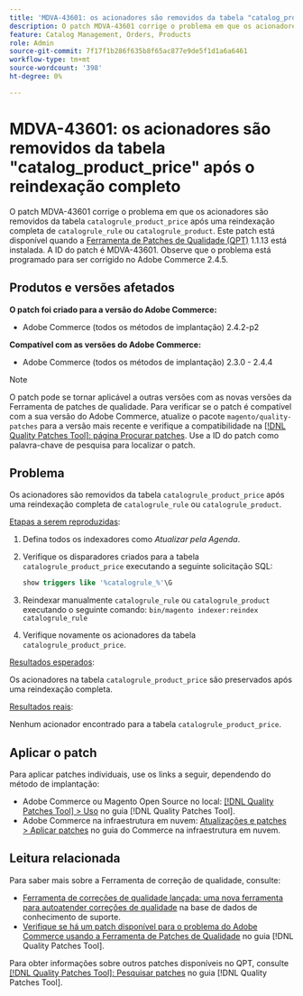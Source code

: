 ```yaml
---
title: 'MDVA-43601: os acionadores são removidos da tabela "catalog_product_price" após o reindexação completo'
description: O patch MDVA-43601 corrige o problema em que os acionadores são removidos da tabela "catalog_product_price" após um reindexação completo de "catalog_rule" ou "catalog_product". Este patch está disponível quando a [Ferramenta de correções de qualidade (QPT)](https://experienceleague.adobe.com/en/docs/commerce-knowledge-base/kb/announcements/commerce-announcements/magento-quality-patches-released-new-tool-to-self-serve-quality-patches) 1.1.13 está instalada. A ID do patch é MDVA-43601. Observe que o problema está programado para ser corrigido no Adobe Commerce 2.4.5.
feature: Catalog Management, Orders, Products
role: Admin
source-git-commit: 7f17f1b286f635b8f65ac877e9de5f1d1a6a6461
workflow-type: tm+mt
source-wordcount: '398'
ht-degree: 0%

---
```


# MDVA-43601: os acionadores são removidos da tabela &quot;catalog_product_price&quot; após o reindexação completo

O patch MDVA-43601 corrige o problema em que os acionadores são removidos da tabela `catalogrule_product_price` após uma reindexação completa de `catalogrule_rule` ou `catalogrule_product`. Este patch está disponível quando a [Ferramenta de Patches de Qualidade (QPT)](https://experienceleague.adobe.com/en/docs/commerce-knowledge-base/kb/announcements/commerce-announcements/magento-quality-patches-released-new-tool-to-self-serve-quality-patches) 1.1.13 está instalada. A ID do patch é MDVA-43601. Observe que o problema está programado para ser corrigido no Adobe Commerce 2.4.5.

## Produtos e versões afetados

**O patch foi criado para a versão do Adobe Commerce:**

* Adobe Commerce (todos os métodos de implantação) 2.4.2-p2

**Compatível com as versões do Adobe Commerce:**

* Adobe Commerce (todos os métodos de implantação) 2.3.0 - 2.4.4

>[!NOTE]
>
>O patch pode se tornar aplicável a outras versões com as novas versões da Ferramenta de patches de qualidade. Para verificar se o patch é compatível com a sua versão do Adobe Commerce, atualize o pacote `magento/quality-patches` para a versão mais recente e verifique a compatibilidade na [[!DNL Quality Patches Tool]: página Procurar patches](https://experienceleague.adobe.com/en/docs/commerce-knowledge-base/kb/announcements/commerce-announcements/magento-quality-patches-released-new-tool-to-self-serve-quality-patches). Use a ID do patch como palavra-chave de pesquisa para localizar o patch.

## Problema

Os acionadores são removidos da tabela `catalogrule_product_price` após uma reindexação completa de `catalogrule_rule` ou `catalogrule_product`.

<u>Etapas a serem reproduzidas</u>:

1. Defina todos os indexadores como *Atualizar pela Agenda*.
1. Verifique os disparadores criados para a tabela `catalogrule_product_price` executando a seguinte solicitação SQL:

   ```sql
   show triggers like '%catalogrule_%'\G
   ```

1. Reindexar manualmente `catalogrule_rule` ou `catalogrule_product` executando o seguinte comando: `bin/magento indexer:reindex catalogrule_rule`
1. Verifique novamente os acionadores da tabela `catalogrule_product_price`.

<u>Resultados esperados</u>:

Os acionadores na tabela `catalogrule_product_price` são preservados após uma reindexação completa.

<u>Resultados reais</u>:

Nenhum acionador encontrado para a tabela `catalogrule_product_price`.

## Aplicar o patch

Para aplicar patches individuais, use os links a seguir, dependendo do método de implantação:

* Adobe Commerce ou Magento Open Source no local: [[!DNL Quality Patches Tool] > Uso](/help/tools/quality-patches-tool/usage.md) no guia [!DNL Quality Patches Tool].
* Adobe Commerce na infraestrutura em nuvem: [Atualizações e patches > Aplicar patches](https://experienceleague.adobe.com/docs/commerce-cloud-service/user-guide/develop/upgrade/apply-patches.html) no guia do Commerce na infraestrutura em nuvem.

## Leitura relacionada

Para saber mais sobre a Ferramenta de correção de qualidade, consulte:

* [Ferramenta de correções de qualidade lançada: uma nova ferramenta para autoatender correções de qualidade](https://experienceleague.adobe.com/en/docs/commerce-knowledge-base/kb/announcements/commerce-announcements/magento-quality-patches-released-new-tool-to-self-serve-quality-patches) na base de dados de conhecimento de suporte.
* [Verifique se há um patch disponível para o problema do Adobe Commerce usando a Ferramenta de Patches de Qualidade](/help/tools/quality-patches-tool/patches-available-in-qpt/check-patch-for-magento-issue-with-magento-quality-patches.md) no guia [!DNL Quality Patches Tool].

Para obter informações sobre outros patches disponíveis no QPT, consulte [[!DNL Quality Patches Tool]: Pesquisar patches](https://experienceleague.adobe.com/tools/commerce-quality-patches/index.html) no guia [!DNL Quality Patches Tool].
